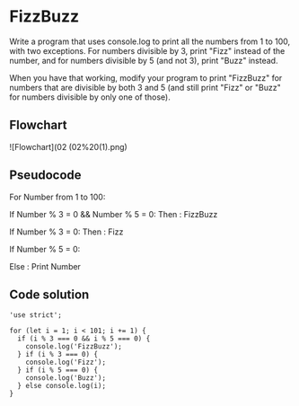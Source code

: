 # FizzBuzz

Write a program that uses console.log to print all the numbers from 1 to 100, with two exceptions. For numbers divisible by 3, print "Fizz" instead of the number, and for numbers divisible by 5 (and not 3), print "Buzz" instead.

When you have that working, modify your program to print "FizzBuzz" for numbers that are divisible by both 3 and 5 (and still print "Fizz" or "Buzz" for numbers divisible by only one of those).

## Flowchart    

![Flowchart](02 (02%20(1).png)  

## Pseudocode   

For Number from 1 to 100: 

If Number % 3 = 0 && Number % 5 = 0: 
Then : FizzBuzz

If Number % 3 = 0: 
Then : Fizz

If Number % 5 = 0: 

Else : Print Number   

## Code solution   

```
'use strict';

for (let i = 1; i < 101; i += 1) {
  if (i % 3 === 0 && i % 5 === 0) {
    console.log('FizzBuzz');
  } if (i % 3 === 0) {
    console.log('Fizz');
  } if (i % 5 === 0) {
    console.log('Buzz');
  } else console.log(i);
}
```
